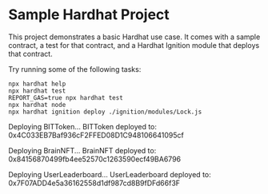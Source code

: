 # Sample Hardhat Project

This project demonstrates a basic Hardhat use case. It comes with a sample contract, a test for that contract, and a Hardhat Ignition module that deploys that contract.

Try running some of the following tasks:

```shell
npx hardhat help
npx hardhat test
REPORT_GAS=true npx hardhat test
npx hardhat node
npx hardhat ignition deploy ./ignition/modules/Lock.js
```
Deploying BITToken...
BITToken deployed to: 0x4C033EB7Baf936cF2FFED08D1C948106641095cf

Deploying BrainNFT...
BrainNFT deployed to: 0x84156870499fb4ee52570c1263590ecf49BA6796

Deploying UserLeaderboard...
UserLeaderboard deployed to: 0x7F07ADD4e5a36162558d1df987cd8B9fDFd66f3F